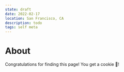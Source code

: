 ```yaml
---
state: draft
date: 2022-02-17
location: San Francisco, CA
description: todo
tags: self meta
---
```


# About

Congratulations for finding this page! You get a cookie 🍪!